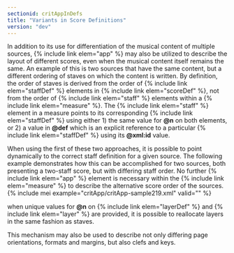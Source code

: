 ```yaml
---
sectionid: critAppInDefs
title: "Variants in Score Definitions"
version: "dev"
---
```


In addition to its use for differentiation of the musical content of multiple sources, {% include link elem="app" %} may also be utilized to describe the layout of different scores, even when the musical content itself remains the same. An example of this is two sources that have the same content, but a different ordering of staves on which the content is written. By definition, the order of staves is derived from the order of {% include link elem="staffDef" %} elements in {% include link elem="scoreDef" %}, not from the order of {% include link elem="staff" %} elements within a {% include link elem="measure" %}. The {% include link elem="staff" %} element in a measure points to its corresponding {% include link elem="staffDef" %} using either 1) the same value for **@n** on both elements, or 2) a value in **@def** which is an explicit reference to a particular {% include link elem="staffDef" %} using its **@xml:id** value.

When using the first of these two approaches, it is possible to point dynamically to the correct staff definition for a given source. The following example demonstrates how this can be accomplished for two sources, both presenting a two-staff score, but with differing staff order. No further {% include link elem="app" %} element is necessary within the {% include link elem="measure" %} to describe the alternative score order of the sources.
{% include mei example="critApp/critApp-sample219.xml" valid="" %}
    
when unique values for **@n** on {% include link elem="layerDef" %} and {% include link elem="layer" %} are provided, it is possible to reallocate layers in the same fashion as staves.

This mechanism may also be used to describe not only differing page orientations, formats and margins, but also clefs and keys.
